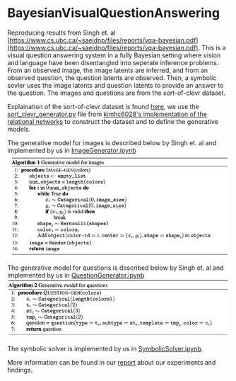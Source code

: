 # BayesianVisualQuestionAnswering

Reproducing results from Singh et. al [https://www.cs.ubc.ca/~saeidnp/files/reports/vqa-bayesian.pdf](https://www.cs.ubc.ca/~saeidnp/files/reports/vqa-bayesian.pdf). This is a visual question answering system in a fully Bayesian setting where vision and language have been disentangled into seperate inference problems. From an observed image, the image latents are inferred, and from an observed question, the question latents are observed. Then, a symbolic sovler uses the image latents and question latents to provide an answer to the question. The images and questions are from the sort-of-clevr dataset. 

Explaination of the sort-of-clevr dataset is found [here](https://github.com/kimhc6028/relational-networks#:~:text=Sort%2Dof%2DCLEVR%20is%20simplified,and%20placed%20in%20a%20image.), we use the [sort_clevr_generator.py](https://github.com/kimhc6028/relational-networks/blob/master/sort_of_clevr_generator.py) file from [kimhc6028's implementation of the relational networks](https://github.com/kimhc6028/relational-networks) to construct the dataset and to define the generative models. 

The generative model for images is described below by Singh et. al and implemented by us in [ImageGenerator.ipynb](ImageGenerator.ipynb)
![alg_genmodel_images](Algorithm1_GenerativeModelForImage.png)

The generative model for questions is described below by Singh et. al and implemented by us in [QuestionGenerator.ipynb](QuestionGenerator.ipynb)
  ![alg_genmodel_questions](Algorithm2_GenerativeModelForQuestion.png)
  
The symbolic solver is implemented by us in [SymbolicSolver.ipynb](SymbolicSolver.ipynb). 
 
More information can be found in our [report](report.pdf) about our experiments and findings. 
  
